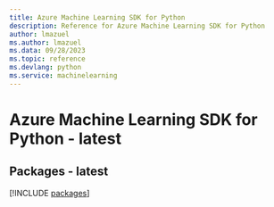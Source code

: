 ```yaml
---
title: Azure Machine Learning SDK for Python
description: Reference for Azure Machine Learning SDK for Python
author: lmazuel
ms.author: lmazuel
ms.data: 09/28/2023
ms.topic: reference
ms.devlang: python
ms.service: machinelearning
---
```

# Azure Machine Learning SDK for Python - latest
## Packages - latest
[!INCLUDE [packages](machine-learning-index.md)]